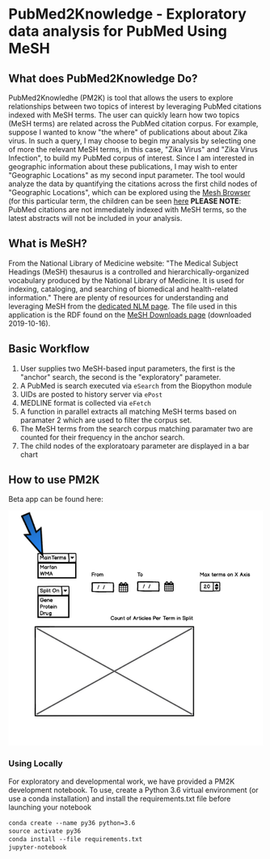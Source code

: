 # PubMed2Knowledge - Exploratory data analysis for PubMed Using MeSH
## What does PubMed2Knowledge Do?
PubMed2Knowledhe (PM2K) is tool that allows the users to explore relationships between two topics of interest by leveraging PubMed citations indexed with MeSH terms.  The user can quickly learn how two topics (MeSH terms) are related across the PubMed citation corpus.
For example, suppose I wanted to know "the where" of publications about about Zika virus.  In such a query, I may choose to begin my analysis by selecting one of more the relevant MeSH terms, in this case, "Zika Virus" and "Zika Virus Infection", to build my PubMed corpus of interest.  Since I am interested in geographic information about these publications, I may wish to enter "Geographic Locations" as my second input parameter.  The tool would analyze the data by quantifying the citations across the first child nodes of "Geographic Locations", which can be explored using the [Mesh Browser](https://meshb.nlm.nih.gov/search) (for this particular term, the children can be seen [here](https://meshb.nlm.nih.gov/record/ui?ui=D005842)
**PLEASE NOTE**: PubMed citations are not immediately indexed with MeSH terms, so the latest abstracts will not be included in your analysis.

## What is MeSH?
From the National Library of Medicine website: "The Medical Subject Headings (MeSH) thesaurus is a controlled and hierarchically-organized vocabulary produced by the National Library of Medicine. It is used for indexing, cataloging, and searching of biomedical and health-related information." There are plenty of resources for understanding and leveraging MeSH from the [dedicated NLM page](https://www.nlm.nih.gov/mesh/meshhome.html).  The file used in this application is the RDF found on the [MeSH Downloads page](https://www.nlm.nih.gov/databases/download/mesh.html) (downloaded 2019-10-16).

## Basic Workflow
1. User supplies two MeSH-based input parameters, the first is the "anchor" search, the second is the "exploratory" parameter.
2. A PubMed is search executed via `eSearch` from the Biopython module
3. UIDs are posted to history server via `ePost`
4. MEDLINE format is collected via `eFetch`
5. A function in parallel extracts  all matching MeSH terms based on paramater 2 which are used to filter the corpus set.
6. The MeSH terms from the search corpus matching paramater two are counted for their frequency in the anchor search.
7. The child nodes of the exploratoary parameter are displayed in a bar chart

## How to use PM2K
Beta app can be found here:

![alt text](/.images/mockup.png)
### Using Locally
For exploratory and developmental work, we have provided a PM2K development notebook.  To use, create a Python 3.6 virtual environment (or use a conda installation) and install the requirements.txt file before launching your notebook

```
conda create --name py36 python=3.6
source activate py36
conda install --file requirements.txt
jupyter-notebook
```

